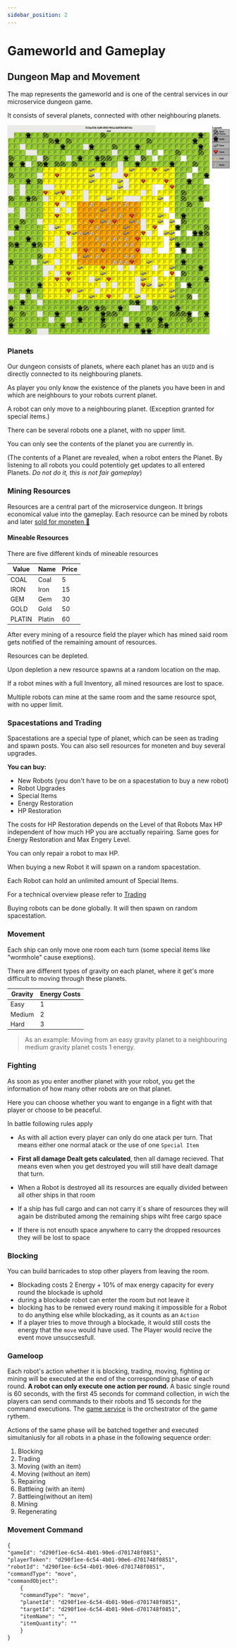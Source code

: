 ```yaml
---
sidebar_position: 2
---
```


# Gameworld and Gameplay 

## Dungeon Map and Movement

The map represents the gameworld and is one of the central services in our microservice dungeon game.

It consists of several planets, connected with other neighbouring planets.

![Dungeon Example](/img/rules/dungeon.png)

### Planets

Our dungeon consists of planets, where each planet has an `UUID` and is directly connected to its neighbouring planets.

As player you only know the existence of the planets you have been in and which are neighbours to your robots current planet.

A robot can only move to a neighbouring planet. (Exception granted for special items.)

There can be several robots one a planet, with no upper limit.

You can only see the contents of the planet you are currently in.

(The contents of a Planet are revealed, when a robot enters the Planet. By listening to all robots you could potentioly get updates to all entered Planets. *Do not do it, this is not fair gameplay*)

### Mining Resources

Resources are a central part of the microservice dungeon. It brings economical value into the gameplay.
Each resource can be mined by robots and later [sold for moneten 💸](/rules/trading)

#### Mineable Resources

There are five different kinds of mineable resources

|Value | Name | Price
|---|---|---|
|COAL | Coal | 5
|IRON | Iron  | 15
|GEM | Gem | 30
|GOLD | Gold  | 50
|PLATIN | Platin | 60

After every mining of a resource field the player which has mined said room gets notified of the remaining amount of resources.

Resources can be depleted.

Upon depletion a new resource spawns at a random location on the map.

If a robot mines with a full Inventory, all mined resources are lost to space.

Multiple robots can mine at the same room and the same resource spot, with no upper limit.

### Spacestations and Trading

Spacestations are a special type of planet, which can be seen as trading and spawn posts. You can also sell resources for moneten and buy several upgrades.

**You can buy:**

- New Robots (you don't have to be on a spacestation to buy a new robot)
- Robot Upgrades
- Special Items
- Energy Restoration
- HP Restoration

The costs for HP Restoration depends on the Level of that Robots Max HP independent of how much HP you are acctually repairing. Same goes for Energy Restoration and Max Engery Level.

You can only repair a robot to max HP.

When buying a new Robot it will spawn on a random spacestation.

Each Robot can hold an unlimited amount of Special Items.

For a technical overview please refer to [Trading](/docs/rules/tradingservice.md)

Buying robots can be done globally. It will then spawn on random spacestation.

### Movement

Each ship can only move one room each turn (some special items like "wormhole" cause exeptions).

There are different types of gravity on each planet, where it get's more difficult to moving through these planets.

| Gravity | Energy Costs |
| ------- | ------------ |
| Easy    | 1            |
| Medium  | 2            |
| Hard    | 3            |

> As an example: Moving from an easy gravity planet to a neighbouring medium gravity planet costs 1 energy.

### Fighting

As soon as you enter another planet with your robot, you get the information of how many other robots are on that planet.

Here you can choose whether you want to engange in a fight with that player or choose to be peaceful.

In battle following rules apply

- As with all action every player can only do one atack per turn. That means either one normal atack or the use of one `Special Item`

- **First all damage Dealt gets calculated**, then all damage recieved. That means even when you get destroyed you will still have dealt damage that turn.

- When a Robot is destroyed all its resources are equally divided between all other ships in that room
- If a ship has full cargo and can not carry it´s share of resources they will again be distributed among the remaining ships wiht free cargo space

- If there is not enouth space anywhere to carry the dropped resources they will be lost to space

### Blocking

You can build barricades to stop other players from leaving the room.

- Blockading costs 2 Energy + 10% of max energy capacity for every round the blockade is uphold
- during a blockade robot can enter the room but not leave it
- blocking has to be renwed every round making it impossible for a Robot to do anything else while blockading, as it counts as an `Action`
- If a player tries to move through a blockade, it would still costs the energy that the `move` would have used. The Player would recive the event move unsuccsesfull.

### Gameloop

Each robot's action whether it is blocking, trading, moving, fighting or mining will be executed at the end of the corresponding phase of each round. **A robot can only execute one action per round.**
A basic single round is 60 seconds, with the first 45 seconds for command collection, in wich the players can send commands to their robots and 15 seconds for the command executions. The [game service](/rules/game.md) is the orchestrator of the game rythem.

Actions of the same phase will be batched together and executed simultaniusly for all robots in a phase in the following sequence order:

1. Blocking
2. Trading
3. Moving (with an item)
4. Moving (without an item)
5. Repairing
6. Battleing (with an item)
7. Battleing(without an item)
8. Mining
9. Regenerating


### Movement Command

    {
    "gameId": "d290f1ee-6c54-4b01-90e6-d701748f0851",
    "playerToken": "d290f1ee-6c54-4b01-90e6-d701748f0851",
    "robotId": "d290f1ee-6c54-4b01-90e6-d701748f0851",
    "commandType": "move",
    "commandObject": 
        {
        "commandType": "move",
        "planetId": "d290f1ee-6c54-4b01-90e6-d701748f0851",
        "targetId": "d290f1ee-6c54-4b01-90e6-d701748f0851",
        "itemName": "",
        "itemQuantity": ""
        }
    }
